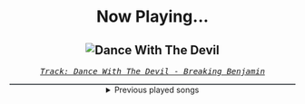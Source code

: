 <div align="center"> 
<h1>Now Playing...</h1>

![Dance With The Devil](https://i.scdn.co/image/ab67616d00001e027a3d77a6bd0814a5998f7749)
--
_<samp><a href="https://open.spotify.com/track/10ASBwZsp7oUUDsJEYz3uS">Track: Dance With The Devil - Breaking Benjamin</a></samp>_

<div style="border: 1px #4B5054 solid"></div>
<details>
  <summary>
    Previous played songs
  </summary>
  <table>
    <thead>
      <tr>
        <th>
          Artist
        </th>
        <th>
          Song
        </th>
        <th>
          Link
        </th>
      </tr>
    </thead>
    <tbody>
      <tr><td>Breaking Benjamin</td><td>Dance With The Devil</td><td><a href="https://open.spotify.com/track/10ASBwZsp7oUUDsJEYz3uS">https://open.spotify.com/track/10ASBwZsp7oUUDsJEYz3uS</a></td></tr><tr><td>DUEJA</td><td>Ich weiß was du getan hast</td><td><a href="https://open.spotify.com/track/1XPJtUVOXxf1FgTQD1AcP3">https://open.spotify.com/track/1XPJtUVOXxf1FgTQD1AcP3</a></td></tr><tr><td>Kochkraft durch KMA</td><td>Alle Kinder sind tot</td><td><a href="https://open.spotify.com/track/4scnfm65cyIRR47Bb6kUuL">https://open.spotify.com/track/4scnfm65cyIRR47Bb6kUuL</a></td></tr><tr><td>Agnes</td><td>Release Me</td><td><a href="https://open.spotify.com/track/4LiJE6pqgsTX3FtukW6bNh">https://open.spotify.com/track/4LiJE6pqgsTX3FtukW6bNh</a></td></tr><tr><td>Dangerkids</td><td>Hostage</td><td><a href="https://open.spotify.com/track/5oogoreYr5JqDfY16ukbjV">https://open.spotify.com/track/5oogoreYr5JqDfY16ukbjV</a></td></tr><tr><td>Breaking Benjamin</td><td>Red Cold River</td><td><a href="https://open.spotify.com/track/0C1SBGjV1ciutpVqRXhUOU">https://open.spotify.com/track/0C1SBGjV1ciutpVqRXhUOU</a></td></tr><tr><td>Breaking Benjamin</td><td>Red Cold River</td><td><a href="https://open.spotify.com/track/0C1SBGjV1ciutpVqRXhUOU">https://open.spotify.com/track/0C1SBGjV1ciutpVqRXhUOU</a></td></tr><tr><td>Sleep Token</td><td>Alkaline</td><td><a href="https://open.spotify.com/track/0jI2THrUI7bycDvPEMXwCD">https://open.spotify.com/track/0jI2THrUI7bycDvPEMXwCD</a></td></tr><tr><td>Sleep Token</td><td>Alkaline</td><td><a href="https://open.spotify.com/track/0jI2THrUI7bycDvPEMXwCD">https://open.spotify.com/track/0jI2THrUI7bycDvPEMXwCD</a></td></tr><tr><td>Sleep Token</td><td>Alkaline</td><td><a href="https://open.spotify.com/track/0jI2THrUI7bycDvPEMXwCD">https://open.spotify.com/track/0jI2THrUI7bycDvPEMXwCD</a></td></tr><tr><td>Sleep Token</td><td>Alkaline</td><td><a href="https://open.spotify.com/track/0jI2THrUI7bycDvPEMXwCD">https://open.spotify.com/track/0jI2THrUI7bycDvPEMXwCD</a></td></tr><tr><td>Sleep Token</td><td>Alkaline</td><td><a href="https://open.spotify.com/track/0jI2THrUI7bycDvPEMXwCD">https://open.spotify.com/track/0jI2THrUI7bycDvPEMXwCD</a></td></tr><tr><td>Sleep Token</td><td>Alkaline</td><td><a href="https://open.spotify.com/track/0jI2THrUI7bycDvPEMXwCD">https://open.spotify.com/track/0jI2THrUI7bycDvPEMXwCD</a></td></tr><tr><td>Sleep Token</td><td>Alkaline</td><td><a href="https://open.spotify.com/track/0jI2THrUI7bycDvPEMXwCD">https://open.spotify.com/track/0jI2THrUI7bycDvPEMXwCD</a></td></tr><tr><td>Sleep Token</td><td>Alkaline</td><td><a href="https://open.spotify.com/track/0jI2THrUI7bycDvPEMXwCD">https://open.spotify.com/track/0jI2THrUI7bycDvPEMXwCD</a></td></tr><tr><td>Sleep Token</td><td>Alkaline</td><td><a href="https://open.spotify.com/track/0jI2THrUI7bycDvPEMXwCD">https://open.spotify.com/track/0jI2THrUI7bycDvPEMXwCD</a></td></tr><tr><td>Sleep Token</td><td>Alkaline</td><td><a href="https://open.spotify.com/track/0jI2THrUI7bycDvPEMXwCD">https://open.spotify.com/track/0jI2THrUI7bycDvPEMXwCD</a></td></tr><tr><td>Sleep Token</td><td>Alkaline</td><td><a href="https://open.spotify.com/track/0jI2THrUI7bycDvPEMXwCD">https://open.spotify.com/track/0jI2THrUI7bycDvPEMXwCD</a></td></tr><tr><td>Sleep Token</td><td>Alkaline</td><td><a href="https://open.spotify.com/track/0jI2THrUI7bycDvPEMXwCD">https://open.spotify.com/track/0jI2THrUI7bycDvPEMXwCD</a></td></tr><tr><td>Sleep Token</td><td>Alkaline</td><td><a href="https://open.spotify.com/track/0jI2THrUI7bycDvPEMXwCD">https://open.spotify.com/track/0jI2THrUI7bycDvPEMXwCD</a></td></tr>
    </tbody>
  </table>
</details>

</div>
